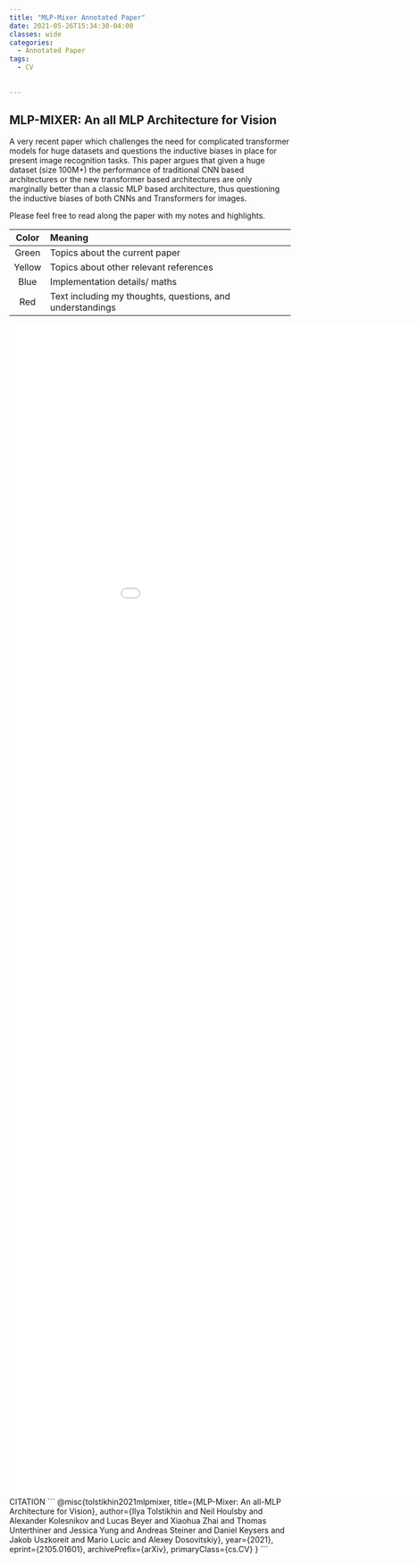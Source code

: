 ```yaml
---
title: "MLP-Mixer Annotated Paper"
date: 2021-05-26T15:34:30-04:00
classes: wide
categories:
  - Annotated Paper
tags:
  - CV
  
  
---
```


## MLP-MIXER: An all MLP Architecture for Vision ##

A very recent paper which challenges the need for complicated transformer models for huge datasets and questions the inductive biases
in place for present image recognition tasks. This paper argues that given a huge dataset (size 100M+) the performance of traditional CNN based architectures or the new transformer based architectures are only marginally better than a classic MLP based architecture, thus questioning the inductive biases of both CNNs and Transformers for images.


Please feel free to read along the paper with my notes and highlights.

| Color | Meaning |
| :---: | :--- | 
| Green | Topics about the current paper |
| Yellow | Topics about other relevant references |
| Blue | Implementation details/ maths |
| Red | Text including my thoughts, questions, and understandings | 

<embed src="/assets/pdfs/mlp_mixer.pdf" width="1000px" height="2100px" />

<br>
CITATION
```
@misc{tolstikhin2021mlpmixer,
      title={MLP-Mixer: An all-MLP Architecture for Vision}, 
      author={Ilya Tolstikhin and Neil Houlsby and Alexander Kolesnikov and Lucas Beyer and Xiaohua Zhai and Thomas Unterthiner and Jessica Yung and Andreas Steiner and Daniel Keysers and Jakob Uszkoreit and Mario Lucic and Alexey Dosovitskiy},
      year={2021},
      eprint={2105.01601},
      archivePrefix={arXiv},
      primaryClass={cs.CV}
}
```